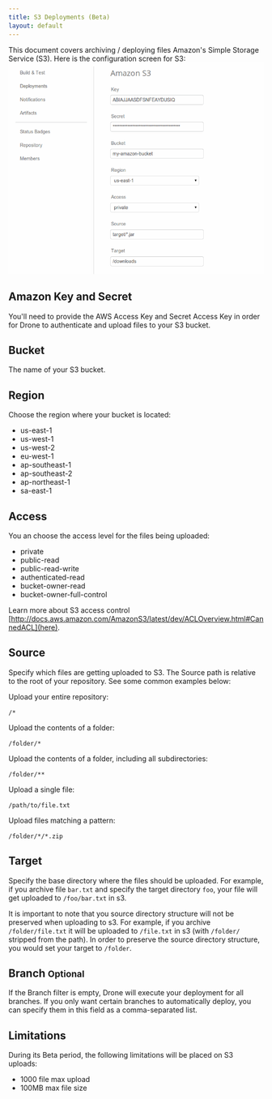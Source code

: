```yaml
---
title: S3 Deployments (Beta)
layout: default
---
```


This document covers archiving / deploying files Amazon's Simple Storage
Service (S3). Here is the configuration screen for S3:
![S3 Setup](img/screenshot_deployments_s3.png)

## Amazon Key and Secret

You'll need to provide the AWS Access Key and Secret Access Key in order
for Drone to authenticate and upload files to your S3 bucket.

## Bucket

The name of your S3 bucket.

## Region

Choose the region where your bucket is located:

* us-east-1
* us-west-1
* us-west-2
* eu-west-1
* ap-southeast-1
* ap-southeast-2
* ap-northeast-1
* sa-east-1

## Access

You an choose the access level for the files being uploaded:

* private
* public-read
* public-read-write
* authenticated-read
* bucket-owner-read
* bucket-owner-full-control

Learn more about S3 access control
[http://docs.aws.amazon.com/AmazonS3/latest/dev/ACLOverview.html#CannedACL](here).

## Source

Specify which files are getting uploaded to S3. The Source path is relative to
the root of your repository. See some common examples below:

Upload your entire repository:

```
/*
```

Upload the contents of a folder:

```
/folder/*
```

Upload the contents of a folder, including all subdirectories:

```
/folder/**
```

Upload a single file:

```
/path/to/file.txt
```

Upload files matching a pattern:

```
/folder/*/*.zip
```

## Target

Specify the base directory where the files should be uploaded. For example,
if you archive file `bar.txt` and specify the target directory `foo`, your
file will get uploaded to `/foo/bar.txt` in s3.

It is important to note that you source directory structure will not be preserved
when uploading to s3. For example, if you archive `/folder/file.txt` it will
be uploaded to `/file.txt` in s3 (with `/folder/` stripped from the path). In
order to preserve the source directory structure, you would set your target
to `/folder`.

## Branch <small>Optional</small>

If the Branch filter is empty, Drone will execute your deployment for all
branches. If you only want certain branches to automatically deploy, you can
specify them in this field as a comma-separated list.

## Limitations

During its Beta period, the following limitations will be placed
on S3 uploads:

* 1000 file max upload
* 100MB max file size




